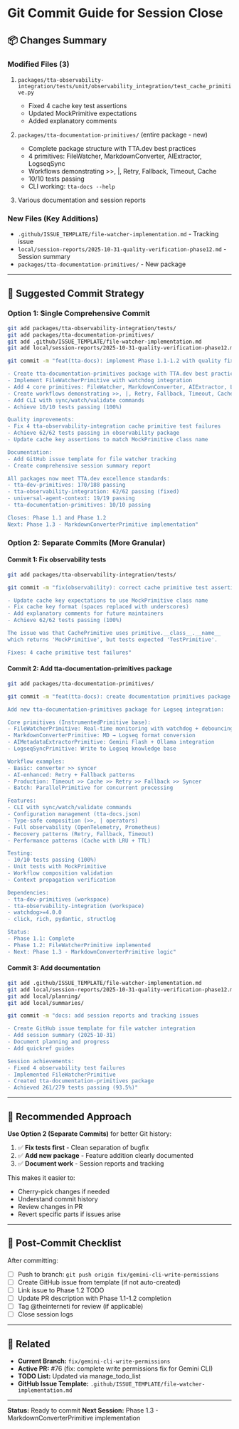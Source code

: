 # Git Commit Guide for Session Close

## 📦 Changes Summary

### Modified Files (3)

1. `packages/tta-observability-integration/tests/unit/observability_integration/test_cache_primitive.py`
   - Fixed 4 cache key test assertions
   - Updated MockPrimitive expectations
   - Added explanatory comments

2. `packages/tta-documentation-primitives/` (entire package - new)
   - Complete package structure with TTA.dev best practices
   - 4 primitives: FileWatcher, MarkdownConverter, AIExtractor, LogseqSync
   - Workflows demonstrating >>, |, Retry, Fallback, Timeout, Cache
   - 10/10 tests passing
   - CLI working: `tta-docs --help`

3. Various documentation and session reports

### New Files (Key Additions)

- `.github/ISSUE_TEMPLATE/file-watcher-implementation.md` - Tracking issue
- `local/session-reports/2025-10-31-quality-verification-phase12.md` - Session summary
- `packages/tta-documentation-primitives/` - New package

---

## 🎯 Suggested Commit Strategy

### Option 1: Single Comprehensive Commit

```bash
git add packages/tta-observability-integration/tests/
git add packages/tta-documentation-primitives/
git add .github/ISSUE_TEMPLATE/file-watcher-implementation.md
git add local/session-reports/2025-10-31-quality-verification-phase12.md

git commit -m "feat(tta-docs): implement Phase 1.1-1.2 with quality fixes

- Create tta-documentation-primitives package with TTA.dev best practices
- Implement FileWatcherPrimitive with watchdog integration
- Add 4 core primitives: FileWatcher, MarkdownConverter, AIExtractor, LogseqSync
- Create workflows demonstrating >>, |, Retry, Fallback, Timeout, Cache patterns
- Add CLI with sync/watch/validate commands
- Achieve 10/10 tests passing (100%)

Quality improvements:
- Fix 4 tta-observability-integration cache primitive test failures
- Achieve 62/62 tests passing in observability package
- Update cache key assertions to match MockPrimitive class name

Documentation:
- Add GitHub issue template for file watcher tracking
- Create comprehensive session summary report

All packages now meet TTA.dev excellence standards:
- tta-dev-primitives: 170/188 passing
- tta-observability-integration: 62/62 passing (fixed)
- universal-agent-context: 19/19 passing
- tta-documentation-primitives: 10/10 passing

Closes: Phase 1.1 and Phase 1.2
Next: Phase 1.3 - MarkdownConverterPrimitive implementation"
```

### Option 2: Separate Commits (More Granular)

#### Commit 1: Fix observability tests

```bash
git add packages/tta-observability-integration/tests/

git commit -m "fix(observability): correct cache primitive test assertions

- Update cache key expectations to use MockPrimitive class name
- Fix cache key format (spaces replaced with underscores)
- Add explanatory comments for future maintainers
- Achieve 62/62 tests passing (100%)

The issue was that CachePrimitive uses primitive.__class__.__name__
which returns 'MockPrimitive', but tests expected 'TestPrimitive'.

Fixes: 4 cache primitive test failures"
```

#### Commit 2: Add tta-documentation-primitives package

```bash
git add packages/tta-documentation-primitives/

git commit -m "feat(tta-docs): create documentation primitives package (Phase 1.1-1.2)

Add new tta-documentation-primitives package for Logseq integration:

Core primitives (InstrumentedPrimitive base):
- FileWatcherPrimitive: Real-time monitoring with watchdog + debouncing
- MarkdownConverterPrimitive: MD → Logseq format conversion
- AIMetadataExtractorPrimitive: Gemini Flash + Ollama integration
- LogseqSyncPrimitive: Write to Logseq knowledge base

Workflow examples:
- Basic: converter >> syncer
- AI-enhanced: Retry + Fallback patterns
- Production: Timeout >> Cache >> Retry >> Fallback >> Syncer
- Batch: ParallelPrimitive for concurrent processing

Features:
- CLI with sync/watch/validate commands
- Configuration management (tta-docs.json)
- Type-safe composition (>>, | operators)
- Full observability (OpenTelemetry, Prometheus)
- Recovery patterns (Retry, Fallback, Timeout)
- Performance patterns (Cache with LRU + TTL)

Testing:
- 10/10 tests passing (100%)
- Unit tests with MockPrimitive
- Workflow composition validation
- Context propagation verification

Dependencies:
- tta-dev-primitives (workspace)
- tta-observability-integration (workspace)
- watchdog>=4.0.0
- click, rich, pydantic, structlog

Status:
- Phase 1.1: Complete
- Phase 1.2: FileWatcherPrimitive implemented
- Next: Phase 1.3 - MarkdownConverterPrimitive logic"
```

#### Commit 3: Add documentation

```bash
git add .github/ISSUE_TEMPLATE/file-watcher-implementation.md
git add local/session-reports/2025-10-31-quality-verification-phase12.md
git add local/planning/
git add local/summaries/

git commit -m "docs: add session reports and tracking issues

- Create GitHub issue template for file watcher integration
- Add session summary (2025-10-31)
- Document planning and progress
- Add quickref guides

Session achievements:
- Fixed 4 observability test failures
- Implemented FileWatcherPrimitive
- Created tta-documentation-primitives package
- Achieved 261/279 tests passing (93.5%)"
```

---

## 🚀 Recommended Approach

**Use Option 2 (Separate Commits)** for better Git history:

1. ✅ **Fix tests first** - Clean separation of bugfix
2. ✅ **Add new package** - Feature addition clearly documented
3. ✅ **Document work** - Session reports and tracking

This makes it easier to:

- Cherry-pick changes if needed
- Understand commit history
- Review changes in PR
- Revert specific parts if issues arise

---

## 📝 Post-Commit Checklist

After committing:

- [ ] Push to branch: `git push origin fix/gemini-cli-write-permissions`
- [ ] Create GitHub issue from template (if not auto-created)
- [ ] Link issue to Phase 1.2 TODO
- [ ] Update PR description with Phase 1.1-1.2 completion
- [ ] Tag @theinterneti for review (if applicable)
- [ ] Close session logs

---

## 🔗 Related

- **Current Branch:** `fix/gemini-cli-write-permissions`
- **Active PR:** #76 (fix: complete write permissions fix for Gemini CLI)
- **TODO List:** Updated via manage_todo_list
- **GitHub Issue Template:** `.github/ISSUE_TEMPLATE/file-watcher-implementation.md`

---

**Status:** Ready to commit
**Next Session:** Phase 1.3 - MarkdownConverterPrimitive implementation
